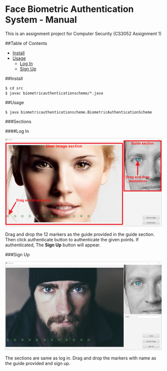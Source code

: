 Face Biometric Authentication System - Manual
=============================================

This is an assignment project for Computer Security (CS3052 Assignment 1) 

##Table of Contents

- [Install](#Install)
- [Usage](#Usage)
	- [Log In](#log-in)
	- [Sign Up](#sign-up)


##Install

```shell
$ cd src
$ javac biometricauthenticationscheme/*.java
```

##Usage

```shell
$ java biometricauthenticationscheme.BiometricAuthenticationScheme
```

###Sections

####Log In

<img src="img/sections-login.png">

Drag and drop the 12 markers as the guide provided in the guide section.
Then click authenticate button to authenticate the given points.
If authenticated, The **Sign Up** button will appear. 

###Sign Up

<img src="img/sections-signup.png">

The sections are same as log in. Drag and drop the markers with name as the guide provided and sign up.
